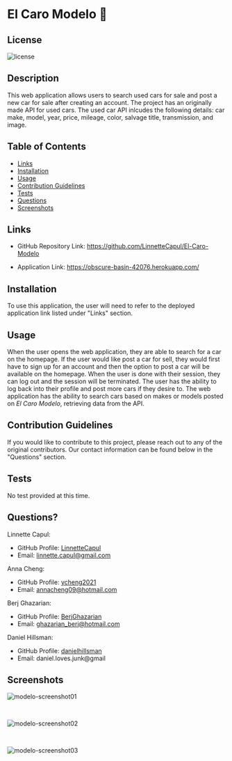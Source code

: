# El Caro Modelo 🚗

  ## License

  ![license](https://img.shields.io/static/v1?label=license&message=LABD&color=success)
  
  ## Description
  
This web application allows users to search used cars for sale and post a new car for sale after creating an account. The project has an originally made API for used cars. The used car API inlcudes the following details: car make, model, year, price, mileage, color, salvage title, transmission, and image. 


  ## Table of Contents
  
  * [Links](#links)
  * [Installation](#installation)
  * [Usage](#usage)
  * [Contribution Guidelines](#contribution-guidelines)
  * [Tests](#tests)
  * [Questions](#questions)
  * [Screenshots](#screenshots)


  ## Links
  

 * GitHub Repository Link: https://github.com/LinnetteCapul/El-Caro-Modelo

 * Application Link: https://obscure-basin-42076.herokuapp.com/


  
  ## Installation
  
  To use this application, the user will need to refer to the deployed application link listed under "Links" section.
  
  ## Usage
  
  When the user opens the web application, they are able to search for a car on the homepage. If the user would like post a car for sell, they would first have to sign up for an account and then the option to post a car will be available on the homepage. When the user is done with their session, they can log out and the session will be terminated. The user has the ability to log back into their profile and post more cars if they desire to. The web application has the ability to search cars based on makes or models posted on *El Caro Modelo*, retrieving data from the API. 
 
  
  ## Contribution Guidelines
  
If you would like to contribute to this project, please reach out to any of the original contributors. Our contact information can be found below in the "Questions" section.
  
  ## Tests
  
  No test provided at this time.
  
  ## Questions?

Linnette Capul: 
  * GitHub Profile: [LinnetteCapul](https://github.com/LinnetteCapul)
  * Email: linnette.capul@gmail.com

Anna Cheng:
  * GitHub Profile: [ycheng2021](https://github.com/ycheng2021)
  * Email: annacheng09@hotmail.com

Berj Ghazarian:
  * GitHub Profile: [BerjGhazarian](https://github.com/BerjGhazarian)
  * Email: ghazarian_berj@hotmail.com

Daniel Hillsman: 
  * GitHub Profile: [danielhillsman](https://github.com/danielhillsman)
  * Email: daniel.loves.junk@gmail

  ## Screenshots
  
  ![modelo-screenshot01]()

  
  <br>
  
  ![modelo-screenshot02]()
  

  <br>

  ![modelo-screenshot03]()

  
 
 